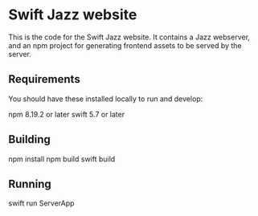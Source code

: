 # Swift Jazz website

This is the code for the Swift Jazz website. It contains a Jazz webserver, and an npm project for generating frontend assets to be served by the server.

## Requirements

You should have these installed locally to run and develop:

npm 8.19.2 or later
swift 5.7 or later

## Building
npm install
npm build
swift build

## Running
swift run ServerApp